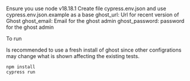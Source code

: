 Ensure you use node v18.18.1
Create file cypress.env.json and use cypress.env.json.example as a base
ghost_url: Url for recent version of Ghost
ghost_email: Email for the ghost admin
ghost_password: password for the ghost admin

To run

Is recommended to use a fresh install of ghost since other configrations may change what is shown affecting the existing tests.

```
npm install
cypress run
```


